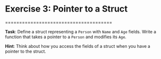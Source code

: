 # Exercise 3: Pointer to a Struct

======================================

**Task**: Define a struct representing a `Person` with `Name` and `Age` fields. Write a function that takes a pointer to a `Person` and modifies its `Age`.

**Hint**: Think about how you access the fields of a struct when you have a pointer to the struct.